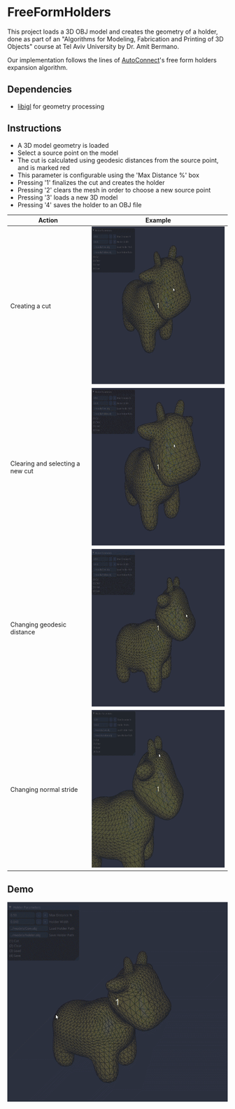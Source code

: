 # FreeFormHolders
This project loads a 3D OBJ model and creates the geometry of a holder, done as part of an "Algorithms for Modeling, Fabrication and Printing of 3D Objects" course at Tel Aviv University by Dr. Amit Bermano.

Our implementation follows the lines of [AutoConnect](https://koyama.xyz/project/AutoConnect/autoconnect.pdf)'s free form holders expansion algorithm.

## Dependencies  
* [libigl](https://libigl.github.io/) for geometry processing

## Instructions
* A 3D model geometry is loaded
* Select a source point on the model
* The cut is calculated using geodesic distances from the source point, and is marked red
* This parameter is configurable using the 'Max Distance %' box
* Pressing '1' finalizes the cut and creates the holder
* Pressing '2' clears the mesh in order to choose a new source point
* Pressing '3' loads a new 3D model
* Pressing '4' saves the holder to an OBJ file

| Action  | Example |
| ------------- | ------------- |
| Creating a cut  | <img src="https://github.com/Verose/FreeFormHolders/blob/master/gifs/cut.gif" width="400" height="360" /> |
| Clearing and selecting a new cut |<img src="https://github.com/Verose/FreeFormHolders/blob/master/gifs/clear_and_cut.gif" width="400" height="360" /> |
| Changing geodesic distance | <img src="https://github.com/Verose/FreeFormHolders/blob/master/gifs/distance.gif" width="400" height="360" /> |
| Changing normal stride | <img src="https://github.com/Verose/FreeFormHolders/blob/master/gifs/normal.gif" width="400" height="360" /> |

## Demo
<img src="https://github.com/Verose/FreeFormHolders/blob/master/gifs/demo.gif" />
